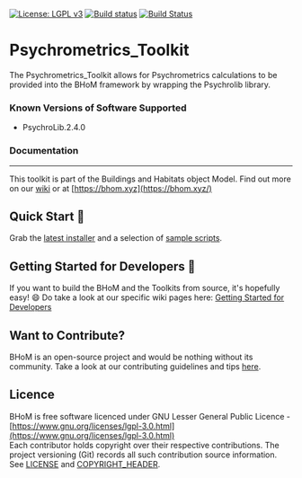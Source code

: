 [![License: LGPL v3](https://img.shields.io/badge/License-LGPL%20v3-blue.svg)](https://www.gnu.org/licenses/lgpl-3.0) [![Build status](https://ci.appveyor.com/api/projects/status/l9qbivw311hxlrq7/branch/master?svg=true)](https://ci.appveyor.com/project/BHoMBot/psychrometrics-toolkit/branch/master) [![Build Status](https://dev.azure.com/BHoMBot/BHoM/_apis/build/status/Psychrometrics_Toolkit/Psychrometrics_Toolkit.CheckCore?branchName=master)](https://dev.azure.com/BHoMBot/BHoM/_build/latest?definitionId=222&branchName=master)

# Psychrometrics_Toolkit 

The Psychrometrics_Toolkit allows for Psychrometrics calculations to be provided into the BHoM framework by wrapping the Psychrolib library.

### Known Versions of Software Supported
 - PsychroLib.2.4.0

### Documentation

---
This toolkit is part of the Buildings and Habitats object Model. Find out more on our [wiki](https://github.com/BHoM/documentation/wiki) or at [https://bhom.xyz](https://bhom.xyz/)

## Quick Start 🚀 

Grab the [latest installer](https://bhom.xyz/) and a selection of [sample scripts](https://github.com/BHoM/samples).


## Getting Started for Developers 🤖 

If you want to build the BHoM and the Toolkits from source, it's hopefully easy! 😄 
Do take a look at our specific wiki pages here: [Getting Started for Developers](https://bhom.xyz/documentation/Guides-and-Tutorials/Coding-with-BHoM/)


## Want to Contribute? ##

BHoM is an open-source project and would be nothing without its community. Take a look at our contributing guidelines and tips [here](https://github.com/BHoM/BHoM/blob/main/CONTRIBUTING.md).


## Licence ##

BHoM is free software licenced under GNU Lesser General Public Licence - [https://www.gnu.org/licenses/lgpl-3.0.html](https://www.gnu.org/licenses/lgpl-3.0.html)  
Each contributor holds copyright over their respective contributions.
The project versioning (Git) records all such contribution source information.
See [LICENSE](https://github.com/BHoM/BHoM/blob/main/LICENSE) and [COPYRIGHT_HEADER](https://github.com/BHoM/BHoM/blob/main/COPYRIGHT_HEADER.txt).
